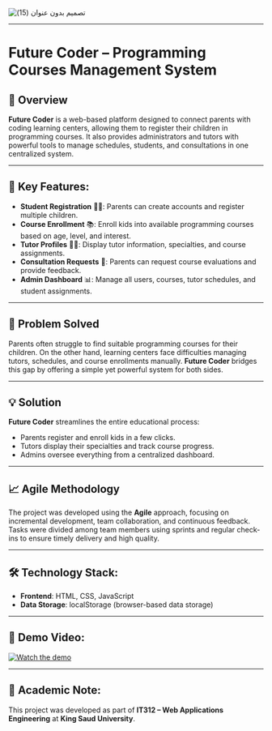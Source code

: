 ![تصميم بدون عنوان (15)](https://github.com/user-attachments/assets/55981b57-4317-4743-a03b-256672dd61e8)

---

# Future Coder – Programming Courses Management System

## 📘 Overview
**Future Coder** is a web-based platform designed to connect parents with coding learning centers, allowing them to register their children in programming courses. It also provides administrators and tutors with powerful tools to manage schedules, students, and consultations in one centralized system.

---

## 🎯 Key Features:
- **Student Registration** 👩‍🎓: Parents can create accounts and register multiple children.
- **Course Enrollment** 📚: Enroll kids into available programming courses based on age, level, and interest.
- **Tutor Profiles** 🧑‍🏫: Display tutor information, specialties, and course assignments.
- **Consultation Requests** 💬: Parents can request course evaluations and provide feedback.
- **Admin Dashboard** 📊: Manage all users, courses, tutor schedules, and student assignments.

---

## 🧩 Problem Solved
Parents often struggle to find suitable programming courses for their children. On the other hand, learning centers face difficulties managing tutors, schedules, and course enrollments manually. **Future Coder** bridges this gap by offering a simple yet powerful system for both sides.

---

## 💡 Solution
**Future Coder** streamlines the entire educational process:
- Parents register and enroll kids in a few clicks.
- Tutors display their specialties and track course progress.
- Admins oversee everything from a centralized dashboard.

---

## 📈 Agile Methodology
The project was developed using the **Agile** approach, focusing on incremental development, team collaboration, and continuous feedback. Tasks were divided among team members using sprints and regular check-ins to ensure timely delivery and high quality.

---

## 🛠️ Technology Stack:
- **Frontend**: HTML, CSS, JavaScript
- **Data Storage**: localStorage (browser-based data storage)

---

## 🎥 Demo Video:
[![Watch the demo](https://img.youtube.com/vi/g010ktTe4uQ/hqdefault.jpg)](https://youtu.be/g010ktTe4uQ)


---

## 🏫 Academic Note:
This project was developed as part of **IT312 – Web Applications Engineering** at **King Saud University**.

